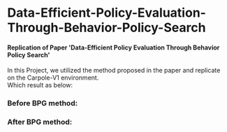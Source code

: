 # Data-Efficient-Policy-Evaluation-Through-Behavior-Policy-Search
#### Replication of Paper 'Data-Efficient Policy Evaluation Through Behavior Policy Search'
In this Project, we utilized the method proposed in the paper and replicate on the Carpole-V1 environment.  
Which result as below:   
### Before BPG method:


### After BPG method:
